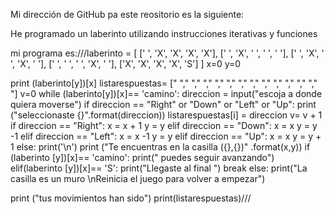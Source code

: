Mi dirección de GitHub pa este reositorio es la siguiente: 

He programado un laberinto utilizando instrucciones iterativas y funciones

mi programa es:///laberinto = [
[' ', 'X', 'X', 'X', 'X'], 
[' ', 'X', ' ', ' ', ' '], 
[' ', 'X', ' ', 'X', ' '],
[' ', ' ', ' ', 'X', ' '], 
['X', 'X', 'X', 'X', 'S'] ]
x=0
y=0

print (laberinto[y])[x]
listarespuestas= [" "," "," "," "," "," "," "," "," "," "," "," "," "]
v=0
while (laberinto[y])[x]== 'camino':
    direccion  = input("escoja a donde quiera moverse")
    if direccion == "Right" or "Down" or "Left" or "Up":
        print ("seleccionaste {}".format(direccion))
        listarespuestas[i] = direccion
        v= v + 1
  if direccion == "Right":
        x = x + 1
        y = y 
    elif direccion == "Down":
        x = x
        y = y -1
    elif direccion == "Left":
        x = x -1
        y = y
    elif direccion == "Up":
        x = x
        y = y + 1
    else:
        print('\n')
 print ("Te encuentras en la casilla ({},{})" .format(x,y))
    if (laberinto [y])[x]== 'camino':
        print(" puedes seguir avanzando")
    elif(laberinto [y])[x]== 'S':
        print("Llegaste al final ")
        break
else:
    print("La casilla es un muro \nReinicia el juego para volver a empezar")

print ("tus movimientos han sido")
print(listarespuestas)///
